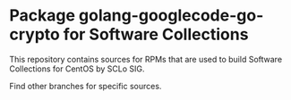 # Package golang-googlecode-go-crypto for Software Collections

This repository contains sources for RPMs that are used
to build Software Collections for CentOS by SCLo SIG.

Find other branches for specific sources.
